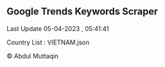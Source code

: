 

## Google Trends Keywords Scraper 
 
Last Update 05-04-2023 , 05:41:41

Country List :
VIETNAM.json



© Abdul Muttaqin 
